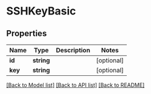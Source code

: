 # SSHKeyBasic

## Properties

Name | Type | Description | Notes
------------ | ------------- | ------------- | -------------
**id** | **string** |  | [optional] 
**key** | **string** |  | [optional] 

[[Back to Model list]](../../README.md#documentation-for-models) [[Back to API list]](../../README.md#documentation-for-api-endpoints) [[Back to README]](../../README.md)


